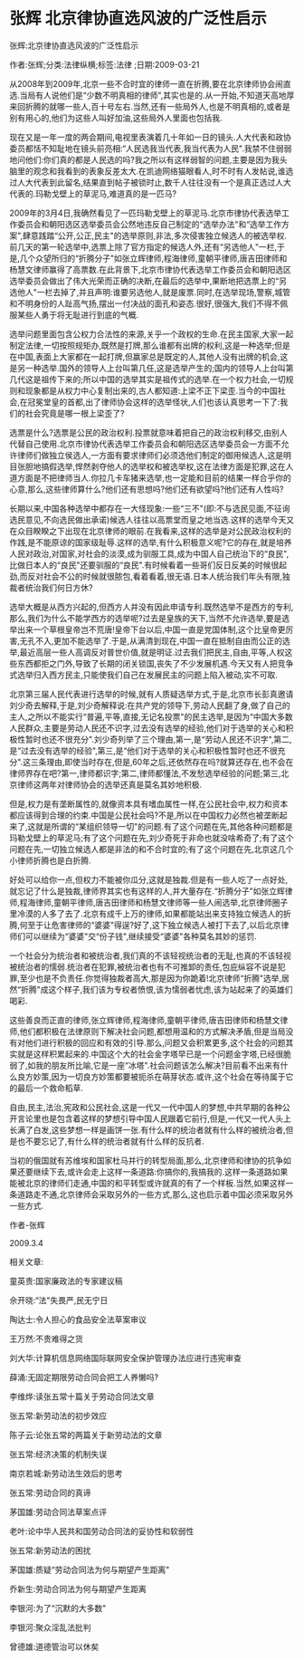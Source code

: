 # 张辉  北京律协直选风波的广泛性启示    
    
张辉:北京律协直选风波的广泛性启示    
作者:张辉;分类:法律纵横;标签:法律 ;日期:2009-03-21    
从2008年到2009年,北京一些不合时宜的律师一直在折腾,要在北京律师协会闹直选.当局有人说他们是“少数不明真相的律师",其实也是的.从一开始,不知道天高地厚来回折腾的就哪一些人,百十号左右.当然,还有一些局外人,也是不明真相的,或者是别有用心的,他们为这些人叫好加油,这些局外人里面也包括我.    
现在又是一年一度的两会期间,电视里表演着几十年如一日的镜头.人大代表和政协委员都恬不知耻地在镜头前亮相:“人民选我当代表,我当代表为人民".我禁不住弱弱地问他们:你们真的都是人民选的吗?我之所以有这样弱智的问题,主要是因为我头脑里的观念和我看到的表象反差太大.在凯迪网络猫眼看人,时不时有人发帖说,谁选过人大代表到此留名,结果直到帖子被锁时止,数千人往往没有一个是真正选过人大代表的.玛勒戈壁上的草泥马,难道真的是一匹马?    
2009年的3月4日,我确然看见了一匹玛勒戈壁上的草泥马.北京市律协代表选举工作委员会和朝阳选区选举委员会公然地违反自己制定的“选举办法"和“选举工作方案",肆意践踏“公开,公正,民主"的选举原则,非法,多次侵害独立候选人的被选举权.前几天的第一轮选举中,选票上除了官方指定的候选人外,还有“另选他人"一栏,于是,几个众望所归的“折腾分子"如张立辉律师,程海律师,童朝平律师,唐吉田律师和杨慧文律师赢得了高票数.在此背景下,北京市律协代表选举工作委员会和朝阳选区选举委员会做出了伟大光荣而正确的决断,在最后的选举中,果断地把选票上的“另选他人"一栏去掉了,并且声明:谁要另选他人,就是废票.同时,在选举现场,警察,城管和不明身份的人趾高气扬,摆出一付决战的面孔和姿态.很好,很强大,我们不得不佩服某些人勇于将无耻进行到底的气概.    
选举问题里面包含公权力合法性的来源,关乎一个政权的生命.在民主国家,大家一起制定法律,一切按照规矩办,既然是打牌,那么谁都有出牌的权利,这是一种选举;但是在中国,表面上大家都在一起打牌,但赢家总是既定的人,其他人没有出牌的机会,这是另一种选举.国外的领导人上台叫第几任,这是选举产生的;国内的领导人上台叫第几代这是祖传下来的;所以中国的选举其实是祖传式的选举.在一个权力社会,一切规则和现象都是从权力中心复制出来的,古人都知道:上梁不正下梁歪.当今的中国社会,在冠冕堂皇的首都,出了律师协会这样的选举怪状,人们也该认真思考一下了:我们的社会究竟是哪一根上梁歪了?    
选票是什么?选票是公民的政治权利.投票就意味着把自己的政治权利移交,由别人代替自己使用.北京市律协代表选举工作委员会和朝阳选区选举委员会一方面不允许律师们做独立侯选人,一方面有要求律师们必须选他们制定的御用候选人,这是明目张胆地搞假选举,悍然剥夺他人的选举权和被选举权,这在法律方面是犯罪,这在人道方面是不把律师当人.你拉几卡车猪来选举,也一定能和目前的结果一样合乎你的心意,那么,这些律师算什么?他们还有思想吗?他们还有欲望吗?他们还有人性吗?    
长期以来,中国各种选举中都存在一大怪现象:一些“三不"(即:不与选民见面,不征询选民意见,不向选民做出承诺)候选人往往以高票堂而皇之地当选.这样的选举今天又在众目睽睽之下出现在北京律师的眼前.在我看来,这样的选举是对公民政治权利的作践,是不能原谅的国家级耻辱.这样的选举,有什么积极意义呢?它的存在,就是培养人民对政治,对国家,对社会的淡漠,成为驯服工具,成为中国人自己统治下的“良民",比做日本人的“良民"还要驯服的“良民".有时候看着一些哥们反日反美的时候很起劲,而反对社会不公的时候就很脓包,看着看着,很无语.日本人统治我们年头有限,独裁者统治我们何日方休?    
选举大概是从西方兴起的,但西方人并没有因此申请专利.既然选举不是西方的专利,那么,我们为什么不能学西方的选举呢?过去是皇族的天下,当然不允许选举,要是选举出来一个草根皇帝岂不荒唐!皇帝下台以后,中国一直是党国体制,这个比皇帝更厉害,无孔不入,更加不能选举了.于是,从满清到现在,中国一直在抵制自由而公正的选举,最近高层一些人高调反对普世价值,就是明证.过去我们把民主,自由,平等,人权这些东西都拒之门外,导致了长期的闭关锁国,丧失了不少发展机遇.今天又有人把竞争式选举归入西方民主,只能使我们自己在发展民主的问题上陷入被动,实不可取.    
北京第三届人民代表进行选举的时候,就有人质疑选举方式,于是,北京市长彭真邀请刘少奇去解释,于是,刘少奇解释说:在共产党的领导下,劳动人民翻了身,做了自己的主人,之所以不能实行“普遍,平等,直接,无记名投票"的民主选举,是因为“中国大多数人民群众,主要是劳动人民还不识字,过去没有选举的经验,他们对于选举的关心和积极性暂时也还不很充分".刘少奇列举了三个理由,第一,是“劳动人民还不识字",第二,是“过去没有选举的经验",第三,是“他们对于选举的关心和积极性暂时也还不很充分".这三条理由,即使当时存在,但是,60年之后,还依然存在吗?就算还存在,也不会在律师界存在吧?第一,律师都识字;第二,律师都懂法,不发愁选举经验的问题;第三,北京律师这两年对律师协会的选举还真是莫名其妙地积极.    
但是,权力是有垄断属性的,就像资本具有嗜血属性一样,在公民社会中,权力和资本都应该得到合理的约束.中国是公民社会吗?不是,所以在中国权力必然也被垄断起来了,这就是所谓的“某组织领导一切"的问题.有了这个问题在先,其他各种问题都是玛勒戈壁上的草泥马;有了这个问题在先,刘少奇死于非命也就没啥希奇了;有了这个问题在先,一切独立候选人都是非法的和不合时宜的;有了这个问题在先,北京这几个小律师折腾也是白折腾.    
好处可以给你一点,但权力不能被你瓜分,这就是独裁.但是有一些人吃了一点好处,就忘记了什么是独裁,律师界其实也有这样的人,并大量存在.“折腾分子"如张立辉律师,程海律师,童朝平律师,唐吉田律师和杨慧文律师等一些人闹选举,北京律师圈子里冷漠的人多了去了.北京有成千上万的律师,如果都能站出来支持独立候选人的折腾,何至于让危害律师的“婆婆"得逞?好了,这下独立候选人被打下去了,以后北京律师们可以继续为“婆婆"交“份子钱",继续接受“婆婆"各种莫名其妙的惩罚.    
一个社会分为统治者和被统治者,我们真的不该轻视统治者的无耻,也真的不该轻视被统治者的懦弱.统治者在犯罪,被统治者也有不可推卸的责任,包庇纵容不说是犯罪,至少也是不负责任.你觉得独裁者高大,那是因为你跪着!北京律师“折腾"选举,居然“折腾"成这个样子,我们该为专权者愤恨,该为懦弱者忧虑,该为站起来了的英雄们喝彩.    
这些善良而正直的律师,张立辉律师,程海律师,童朝平律师,唐吉田律师和杨慧文律师,他们都积极在法律原则下解决社会问题,都想用温和的方式解决矛盾,但是当局没有对他们进行积极的回应和有效的引导.那么,问题又会积累更多,这个社会的问题其实就是这样积累起来的.中国这个大的社会金字塔早已是一个问题金字塔,已经很脆弱了,如我的朋友所比喻,它是一座“冰塔".社会问题该怎么解决?目前看不出来有什么良方妙策,因为一切良方妙策都要被扼杀在萌芽状态.或许,这个社会在等待属于它的最后一个救命稻草.    
自由,民主,法治,宪政和公民社会,这是一代又一代中国人的梦想,中共早期的各种公开言论里也是包含着这样的梦想引导中国人民跟着它前行,但是,一代又一代人头上长满了白发,这些梦想一样是画饼一张.有什么样的统治者就有什么样的被统治者,但是也不要忘记了,有什么样的统治者就有什么样的反抗者.    
当初的俄国就有苏维埃和国家杜马并行的转型局面,那么,北京律师和律协的抗争如果还要继续下去,或许会走上这样一条道路:你搞你的,我搞我的.这样一条道路如果能被北京的律师们走通,中国的和平转型或许就真的有了一个样板.当然,如果这样一条道路走不通,北京律师会采取另外的一些方式,那么,这也启示着中国必须采取另外一些方式.    
作者-张辉    
2009.3.4    
    
相关文章:    
童英贵:国家廉政法的专家建议稿    
佘开晓:“法"失畏严,民无宁日    
陶达士:令人担心的食品安全法草案审议    
王万然:不贵难得之货    
刘大华:计算机信息网络国际联网安全保护管理办法应进行违宪审查    
薛涌:无固定期限劳动合同会把工人养懒吗?    
李维烨:读张五常十篇关于劳动合同法文章    
张五常:新劳动法的初步效应    
陈子云:论张五常的两篇关于新劳动法的文章    
张五常:经济决策的机制失误    
南京若城:新劳动法生效后的思考    
张五常:劳动合同的真谛    
茅国雄:劳动合同法草案点评    
老叶:论中华人民共和国劳动合同法的妥协性和软弱性    
张五常:新劳动法的困扰    
茅国雄:质疑“劳动合同法为何与期望产生距离"    
乔新生:劳动合同法为何与期望产生距离    
李银河:为了“沉默的大多数"    
李银河:聚众淫乱法批判    
曾德雄:道德管治可以休矣